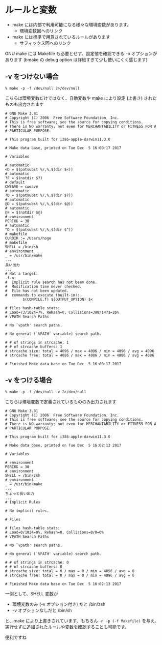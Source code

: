# ルールと変数

* make には内部で利用可能になる様々な環境変数があります。
    * 環境変数回へのリンク
* make には標準で用意されているルールがあります
    * サフィックス回へのリンク

GNU make には Makefile も必要とせず、設定値を確認できる -p オプションがあります
(bmake の debug option は詳細すぎて少し使いにくく感じます)

## -v をつけない場合

`% make -p -f /dev/null 2>/dev/null`

こちらは環境変数だけではなく、自動変数や make により設定 (上書き) されたものも出力されます

```
# GNU Make 3.81
# Copyright (C) 2006  Free Software Foundation, Inc.
# This is free software; see the source for copying conditions.
# There is NO warranty; not even for MERCHANTABILITY or FITNESS FOR A
# PARTICULAR PURPOSE.

# This program built for i386-apple-darwin11.3.0

# Make data base, printed on Tue Dec  5 16:00:17 2017

# Variables

# automatic
<D = $(patsubst %/,%,$(dir $<))
# automatic
?F = $(notdir $?)
# default
CWEAVE = cweave
# automatic
?D = $(patsubst %/,%,$(dir $?))
# automatic
@D = $(patsubst %/,%,$(dir $@))
# automatic
@F = $(notdir $@)
# environment
PERIOD = 30
# automatic
^D = $(patsubst %/,%,$(dir $^))
# makefile
CURDIR := /Users/hoge
# makefile
SHELL = /bin/sh
# environment
_ = /usr/bin/make
...
長い出力
...
# Not a target:
.f.o:
#  Implicit rule search has not been done.
#  Modification time never checked.
#  File has not been updated.
#  commands to execute (built-in):
        $(COMPILE.f) $(OUTPUT_OPTION) $<

# files hash-table stats:
# Load=73/1024=7%, Rehash=0, Collisions=388/1471=26%
# VPATH Search Paths

# No `vpath' search paths.

# No general (`VPATH' variable) search path.

# # of strings in strcache: 1
# # of strcache buffers: 1
# strcache size: total = 4096 / max = 4096 / min = 4096 / avg = 4096
# strcache free: total = 4086 / max = 4086 / min = 4086 / avg = 4086

# Finished Make data base on Tue Dec  5 16:00:17 2017
```

## -v をつける場合

`% make -p -f /dev/null -v 2>/dev/null`

こちらは環境変数で定義されているもののみ出力されます

```
# GNU Make 3.81
# Copyright (C) 2006  Free Software Foundation, Inc.
# This is free software; see the source for copying conditions.
# There is NO warranty; not even for MERCHANTABILITY or FITNESS FOR A
# PARTICULAR PURPOSE.

# This program built for i386-apple-darwin11.3.0

# Make data base, printed on Tue Dec  5 16:02:13 2017

# Variables

# environment
PERIOD = 30
# environment
SHELL = /bin/zsh
# environment
_ = /usr/bin/make
...
ちょっと長い出力
...
# Implicit Rules

# No implicit rules.

# Files

# files hash-table stats:
# Load=0/1024=0%, Rehash=0, Collisions=0/0=0%
# VPATH Search Paths

# No `vpath' search paths.

# No general (`VPATH' variable) search path.

# # of strings in strcache: 0
# # of strcache buffers: 0
# strcache size: total = 0 / max = 0 / min = 4096 / avg = 0
# strcache free: total = 0 / max = 0 / min = 4096 / avg = 0

# Finished Make data base on Tue Dec  5 16:02:13 2017
```

一例として、SHELL 変数が

* 環境変数のみ (-v オプション付き) だと /bin/zsh
* -v オプションなしだと /bin/sh

と、make により上書きされています、もちろん `-n -p (-f Makefile)` を与え、実行せずに追加されたルールや変数を確認することも可能です。

便利ですね
